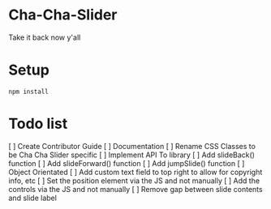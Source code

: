 # Cha-Cha-Slider
Take it back now y'all


# Setup
`npm install`


# Todo list
 [ ] Create Contributor Guide
 [ ] Documentation
 [ ] Rename CSS Classes to be Cha Cha Slider specific
 [ ] Implement API To library
 [ ] Add slideBack() function
 [ ] Add slideForward() function
 [ ] Add jumpSlide() function
 [ ] Object Orientated
 [ ] Add custom text field to top right to allow for copyright info, etc
 [ ] Set the position element via the JS and not manually
 [ ] Add the controls via the JS and not manually
 [ ] Remove gap between slide contents and slide label
